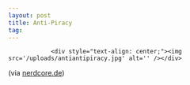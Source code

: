 ```yaml
---
layout: post
title: Anti-Piracy
tag: 
---
```



                <div style="text-align: center;"><img src='/uploads/antiantipiracy.jpg' alt='' /></div>
<p>(via <a href="http://www.nerdcore.de/wp/2007/10/17/if-they-keep-on-doing-this-shit-youre-probably-better-off-getting-a-pirate-copy/">nerdcore.de</a>)</p>
<div style="text-align:center"><object type="application/x-shockwave-flash" style="width:425px; height:350px" data="http://www.youtube.com/v/MTbX1aMajow"><param name="movie" value="http://www.youtube.com/v/MTbX1aMajow"></param></object></div>
            

